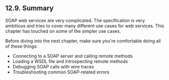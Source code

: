 

12.9. Summary
-------------

SOAP web services are very complicated. The specification is very
ambitious and tries to cover many different use cases for web services.
This chapter has touched on some of the simpler use cases.

Before diving into the next chapter, make sure you're comfortable doing
all of these things:

-   Connecting to a SOAP server and calling remote methods
-   Loading a WSDL file and introspecting remote methods
-   Debugging SOAP calls with wire traces
-   Troubleshooting common SOAP-related errors

  


